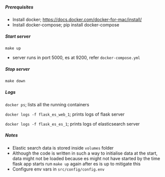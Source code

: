 ##### Prerequisites
- Install docker; https://docs.docker.com/docker-for-mac/install/
- Install docker-compose; pip install docker-compose


##### Start server

    make up
- server runs in port 5000, es at 9200, refer `docker-compose.yml`


##### Stop server

    make down

##### Logs
`docker ps`; lists all the running containers

`docker logs -f flask_es_web_1`; prints logs of flask server

`docker logs -f flask_es_es_1`; prints logs of elasticsearch server

##### Notes
- Elastic search data is stored inside `volumes` folder
- Although the code is written in such a way to initialise data at the start,
      data might not be loaded because es might not have started by the time flask app starts
       run `make up` again after es is up to mitigate this
- Configure env vars in `src/config/config.env`
